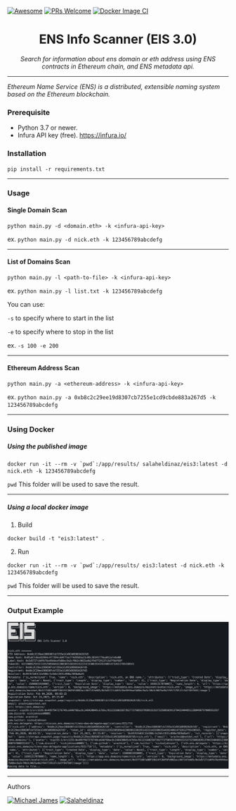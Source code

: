 [![Awesome](https://awesome.re/badge-flat2.svg)](https://github.com/salaheldinaz/eis)
[![PRs Welcome](https://img.shields.io/badge/PRs-welcome-brightgreen.svg?style=flat-square)](http://makeapullrequest.com)
[![Docker Image CI](https://github.com/salaheldinaz/eis3/actions/workflows/docker-image.yml/badge.svg)](https://github.com/salaheldinaz/eis3/actions/workflows/docker-image.yml)


<h1 align="center">ENS Info Scanner (EIS 3.0)</h1>

*<p align="center">Search for information about ens domain or eth address using ENS contracts in Ethereum chain, and ENS metadata api.</p>*

---

_Ethereum Name Service (ENS) is a distributed, extensible naming system based on the Ethereum blockchain._


### Prerequisite
- Python 3.7 or newer.
- Infura API key (free).  https://infura.io/

### Installation
```shell
pip install -r requirements.txt
```

---
### Usage

#### Single Domain Scan 
```shell
python main.py -d <domain.eth> -k <infura-api-key>
```
ex. `python main.py -d nick.eth -k 123456789abcdefg`

---
#### List of Domains Scan
```shell
python main.py -l <path-to-file> -k <infura-api-key>
```
ex. `python main.py -l list.txt -k 123456789abcdefg`

You can use:

`-s` to specify where to start in the list

`-e` to specify where to stop in the list

ex. `-s 100 -e 200` 

---

#### Ethereum Address Scan
```shell
python main.py -a <ethereum-address> -k <infura-api-key>
```
ex. `python main.py -a 0xb8c2c29ee19d8307cb7255e1cd9cbde883a267d5 -k 123456789abcdefg`

---

### Using Docker

##### Using the published image

```shell
docker run -it --rm -v `pwd`:/app/results/ salaheldinaz/eis3:latest -d nick.eth -k 123456789abcdefg
```
`pwd` This folder will be used to save the result.

---

##### Using a local docker image
1. Build
```shell
docker build -t "eis3:latest" . 
```

2. Run
```shell
docker run -it --rm -v `pwd`:/app/results/ eis3:latest -d nick.eth -k 123456789abcdefg
```
`pwd` This folder will be used to save the result.

---
### Output Example 

<img src="screenshot.png" alt="screenshot">

---

Authors

[![Michael James](https://img.shields.io/twitter/follow/ginsberg5150?style=social&logo=twitter)](https://twitter.com/ginsberg5150)
     [![Salaheldinaz](https://img.shields.io/twitter/follow/salaheldinaz?style=social&logo=twitter)](https://twitter.com/salaheldinaz)
